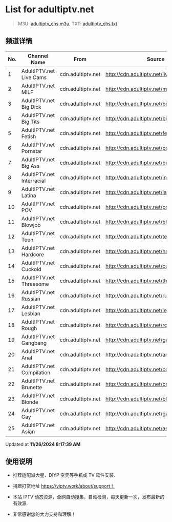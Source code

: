 # List for **adultiptv.net**

> M3U: [adultiptv_chs.m3u](./adultiptv_chs.m3u ), TXT: [adultiptv_chs.txt](./txt/adultiptv_chs.txt )

## 频道详情

| No. | Channel Name | From | Source |
| --- | ------------ | ---- | ------ |
| 1 | AdultIPTV.net Live Cams | cdn.adultiptv.net | <http://cdn.adultiptv.net/livecams.m3u8> |
| 2 | AdultIPTV.net MILF | cdn.adultiptv.net | <http://cdn.adultiptv.net/milf.m3u8> |
| 3 | AdultIPTV.net Big Dick | cdn.adultiptv.net | <http://cdn.adultiptv.net/bigdick.m3u8> |
| 4 | AdultIPTV.net Big Tits | cdn.adultiptv.net | <http://cdn.adultiptv.net/bigtits.m3u8> |
| 5 | AdultIPTV.net Fetish | cdn.adultiptv.net | <http://cdn.adultiptv.net/fetish.m3u8> |
| 6 | AdultIPTV.net Pornstar | cdn.adultiptv.net | <http://cdn.adultiptv.net/pornstar.m3u8> |
| 7 | AdultIPTV.net Big Ass | cdn.adultiptv.net | <http://cdn.adultiptv.net/bigass.m3u8> |
| 8 | AdultIPTV.net Interracial | cdn.adultiptv.net | <http://cdn.adultiptv.net/interracial.m3u8> |
| 9 | AdultIPTV.net Latina | cdn.adultiptv.net | <http://cdn.adultiptv.net/latina.m3u8> |
| 10 | AdultIPTV.net POV | cdn.adultiptv.net | <http://cdn.adultiptv.net/pov.m3u8> |
| 11 | AdultIPTV.net Blowjob | cdn.adultiptv.net | <http://cdn.adultiptv.net/blowjob.m3u8> |
| 12 | AdultIPTV.net Teen | cdn.adultiptv.net | <http://cdn.adultiptv.net/teen.m3u8> |
| 13 | AdultIPTV.net Hardcore | cdn.adultiptv.net | <http://cdn.adultiptv.net/hardcore.m3u8> |
| 14 | AdultIPTV.net Cuckold | cdn.adultiptv.net | <http://cdn.adultiptv.net/cuckold.m3u8> |
| 15 | AdultIPTV.net Threesome | cdn.adultiptv.net | <http://cdn.adultiptv.net/threesome.m3u8> |
| 16 | AdultIPTV.net Russian | cdn.adultiptv.net | <http://cdn.adultiptv.net/russian.m3u8> |
| 17 | AdultIPTV.net Lesbian | cdn.adultiptv.net | <http://cdn.adultiptv.net/lesbian.m3u8> |
| 18 | AdultIPTV.net Rough | cdn.adultiptv.net | <http://cdn.adultiptv.net/rough.m3u8> |
| 19 | AdultIPTV.net Gangbang | cdn.adultiptv.net | <http://cdn.adultiptv.net/gangbang.m3u8> |
| 20 | AdultIPTV.net Anal | cdn.adultiptv.net | <http://cdn.adultiptv.net/anal.m3u8> |
| 21 | AdultIPTV.net Compilation | cdn.adultiptv.net | <http://cdn.adultiptv.net/compilation.m3u8> |
| 22 | AdultIPTV.net Brunette | cdn.adultiptv.net | <http://cdn.adultiptv.net/brunette.m3u8> |
| 23 | AdultIPTV.net Blonde | cdn.adultiptv.net | <http://cdn.adultiptv.net/blonde.m3u8> |
| 24 | AdultIPTV.net Gay | cdn.adultiptv.net | <http://cdn.adultiptv.net/gay.m3u8> |
| 25 | AdultIPTV.net Asian | cdn.adultiptv.net | <http://cdn.adultiptv.net/asian.m3u8> |

Updated at **11/26/2024 8:17:39 AM**

## 使用说明

- 推荐适配派大星、DIYP 空壳等手机或 TV 软件安装.

- 捐赠打赏地址 <https://viptv.work/about/support！>

- 本站 IPTV 动态资源，全网自动搜集，自动检测，每天更新一次，发布最新的有效源.

- 非常感谢您的大力支持和理解！
